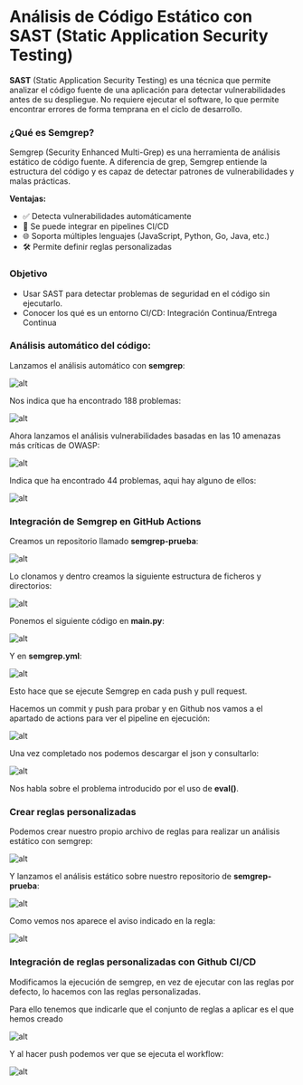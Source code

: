# Análisis de Código Estático con SAST (Static Application Security Testing)

**SAST** (Static Application Security Testing) es una técnica que permite analizar el código fuente de una aplicación para detectar vulnerabilidades antes de su despliegue. No requiere ejecutar el software, lo que permite encontrar errores de forma temprana en el ciclo de desarrollo.


### ¿Qué es Semgrep?

Semgrep (Security Enhanced Multi-Grep) es una herramienta de análisis estático de código fuente. A diferencia de grep, Semgrep entiende la estructura del código y es capaz de detectar patrones de vulnerabilidades y malas prácticas.

**Ventajas:**

- ✅ Detecta vulnerabilidades automáticamente
- 🔁 Se puede integrar en pipelines CI/CD
- 🌐 Soporta múltiples lenguajes (JavaScript, Python, Go, Java, etc.)
- 🛠️ Permite definir reglas personalizadas

### Objetivo

- Usar SAST para detectar problemas de seguridad en el código sin ejecutarlo.
- Conocer los qué es un entorno CI/CD: Integración Continua/Entrega Continua

### Análisis automático del código:

Lanzamos el análisis automático con **semgrep**:

![alt](Imagenes/1.png)

Nos indica que ha encontrado 188 problemas:

![alt](Imagenes/2.png)

Ahora lanzamos el análisis vulnerabilidades basadas en las 10 amenazas más críticas de OWASP:

![alt](Imagenes/3.png)

Indica que ha encontrado 44 problemas, aqui hay alguno de ellos:

![alt](Imagenes/4.png)

### Integración de Semgrep en GitHub Actions

Creamos un repositorio llamado **semgrep-prueba**:

![alt](Imagenes/5.png)

Lo clonamos y dentro creamos la siguiente estructura de ficheros y directorios:

![alt](Imagenes/6.png)

Ponemos el siguiente código en **main.py**:

![alt](Imagenes/7.png)

Y en **semgrep.yml**:

![alt](Imagenes/8.png)

Esto hace que se ejecute Semgrep en cada push y pull request.

Hacemos un commit y push para probar y en Github nos vamos a el apartado de actions para ver el pipeline en ejecución:

![alt](Imagenes/9.png)

Una vez completado nos podemos descargar el json y consultarlo:

![alt](Imagenes/10.png)

Nos habla sobre el problema introducido por el uso de **eval()**.

### Crear reglas personalizadas

Podemos crear nuestro propio archivo de reglas para realizar un análisis estático con semgrep:

![alt](Imagenes/11.png)

Y lanzamos el análisis estático sobre nuestro repositorio de **semgrep-prueba**:

![alt](Imagenes/12.png)

Como vemos nos aparece el aviso indicado en la regla:

![alt](Imagenes/13.png)

### Integración de reglas personalizadas con Github CI/CD

Modificamos la ejecución de semgrep, en vez de ejecutar con las reglas por defecto, lo hacemos con las reglas personalizadas.

Para ello tenemos que indicarle que el conjunto de reglas a aplicar es el que hemos creado

![alt](Imagenes/14.png)

Y al hacer push podemos ver que se ejecuta el workflow:

![alt](Imagenes/15.png)
